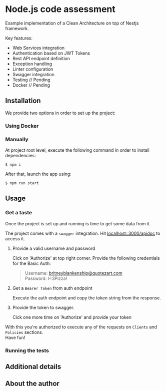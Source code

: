 # Node.js code assessment

Example implementation of a Clean Architecture on top of Nestjs framework.

Key features:

- Web Services integration
- Authentication based on JWT Tokens
- Rest API endpoint definition
- Exception handling
- Linter configuration
- Swagger integration
- Testing // Pending
- Docker // Pending

## Installation

We provide two options in order to set up the project:

### Using Docker

### Manually

At project root level, execute the following command in order to install dependencies:
```
$ npm i
```

After that, launch the app using:
```
$ npm run start
```

## Usage

### Get a taste
Once the project is set up and running is time to get some data from it.

The project comes with a `swagger` integration. Hit <localhost::3000/apidoc> to access it.

1. Provide a valid username and password    

    Cick on 'Authorize' at top right corner. Provide the following credentials for the Basic Auth:
    > Username: britneyblankenship@quotezart.com    
      Password: I<3Pizza!

2. Get a `Bearer Token` from auth endpoint    

    Execute the auth endpoint and copy the token string from the response.

3. Provide the token to swagger.    

    Cick one more time on 'Authorize' and provide your token

With this you're authorized to execute any of the requests on `Clients` and `Policies` sections.   
Have fun!

### Running the tests


## Additional details


## About the author